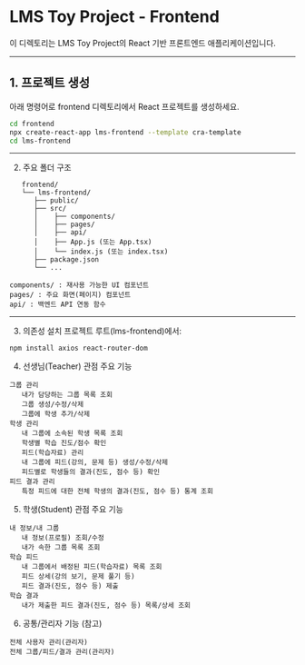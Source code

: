 # LMS Toy Project - Frontend

이 디렉토리는 LMS Toy Project의 React 기반 프론트엔드 애플리케이션입니다.

---

## 1. 프로젝트 생성

아래 명령어로 frontend 디렉토리에서 React 프로젝트를 생성하세요.

```bash
cd frontend
npx create-react-app lms-frontend --template cra-template
cd lms-frontend
```

---

2. 주요 폴더 구조
```
   frontend/
   └── lms-frontend/
      ├── public/
      ├── src/
      │    ├── components/
      │    ├── pages/
      │    ├── api/
      │    ├── App.js (또는 App.tsx)
      │    └── index.js (또는 index.tsx)
      ├── package.json
      └── ...
```
```
components/ : 재사용 가능한 UI 컴포넌트
pages/ : 주요 화면(페이지) 컴포넌트
api/ : 백엔드 API 연동 함수
```

---

3. 의존성 설치
   프로젝트 루트(lms-frontend)에서:
```
npm install axios react-router-dom
```

4. 선생님(Teacher) 관점 주요 기능
```
그룹 관리
   내가 담당하는 그룹 목록 조회
   그룹 생성/수정/삭제
   그룹에 학생 추가/삭제
학생 관리
   내 그룹에 소속된 학생 목록 조회
   학생별 학습 진도/점수 확인
   피드(학습자료) 관리
   내 그룹에 피드(강의, 문제 등) 생성/수정/삭제
   피드별로 학생들의 결과(진도, 점수 등) 확인
피드 결과 관리
   특정 피드에 대한 전체 학생의 결과(진도, 점수 등) 통계 조회
```
5. 학생(Student) 관점 주요 기능
```
내 정보/내 그룹
   내 정보(프로필) 조회/수정
   내가 속한 그룹 목록 조회
학습 피드
   내 그룹에서 배정된 피드(학습자료) 목록 조회
   피드 상세(강의 보기, 문제 풀기 등)
   피드 결과(진도, 점수 등) 제출
학습 결과
   내가 제출한 피드 결과(진도, 점수 등) 목록/상세 조회
```
6. 공통/관리자 기능 (참고)
```
전체 사용자 관리(관리자)
전체 그룹/피드/결과 관리(관리자)
```
